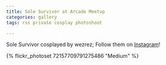 ```yaml
---
title: Sole Survivor at Arcade Meetup
categories: gallery
tags: rss private cosplay photoshoot

---
```


Sole Survivor cosplayed by wezrez; Follow them on [Instagram](https://www.instagram.com/wezrez)!

{% flickr_photoset 72157709791275486 "Medium" %}